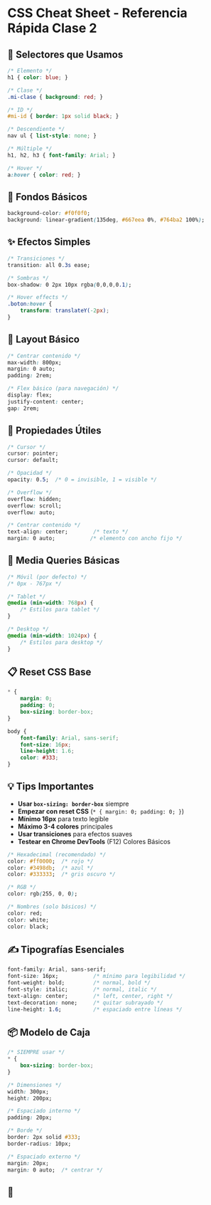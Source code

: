 # CSS Cheat Sheet - Referencia Rápida Clase 2

## 🎯 Selectores que Usamos

```css
/* Elemento */
h1 { color: blue; }

/* Clase */
.mi-clase { background: red; }

/* ID */
#mi-id { border: 1px solid black; }

/* Descendiente */
nav ul { list-style: none; }

/* Múltiple */
h1, h2, h3 { font-family: Arial; }

/* Hover */
a:hover { color: red; }
```

## 🎨 Fondos Básicos

```css
background-color: #f0f0f0;
background: linear-gradient(135deg, #667eea 0%, #764ba2 100%);
```

## ✨ Efectos Simples

```css
/* Transiciones */
transition: all 0.3s ease;

/* Sombras */
box-shadow: 0 2px 10px rgba(0,0,0,0.1);

/* Hover effects */
.boton:hover {
    transform: translateY(-2px);
}
```

## 📐 Layout Básico

```css
/* Centrar contenido */
max-width: 800px;
margin: 0 auto;
padding: 2rem;

/* Flex básico (para navegación) */
display: flex;
justify-content: center;
gap: 2rem;
```

## 🔧 Propiedades Útiles

```css
/* Cursor */
cursor: pointer;
cursor: default;

/* Opacidad */
opacity: 0.5;  /* 0 = invisible, 1 = visible */

/* Overflow */
overflow: hidden;
overflow: scroll;
overflow: auto;

/* Centrar contenido */
text-align: center;        /* texto */
margin: 0 auto;           /* elemento con ancho fijo */
```

## 📱 Media Queries Básicas

```css
/* Móvil (por defecto) */
/* 0px - 767px */

/* Tablet */
@media (min-width: 768px) {
    /* Estilos para tablet */
}

/* Desktop */
@media (min-width: 1024px) {
    /* Estilos para desktop */
}
```

## 📋 Reset CSS Base

```css
* {
    margin: 0;
    padding: 0;
    box-sizing: border-box;
}

body {
    font-family: Arial, sans-serif;
    font-size: 16px;
    line-height: 1.6;
    color: #333;
}
```

## 💡 Tips Importantes

- **Usar `box-sizing: border-box`** siempre
- **Empezar con reset CSS** (`* { margin: 0; padding: 0; }`)
- **Mínimo 16px** para texto legible
- **Máximo 3-4 colores** principales
- **Usar transiciones** para efectos suaves
- **Testear en Chrome DevTools** (F12) Colores Básicos

```css
/* Hexadecimal (recomendado) */
color: #ff0000;  /* rojo */
color: #3498db;  /* azul */
color: #333333;  /* gris oscuro */

/* RGB */
color: rgb(255, 0, 0);

/* Nombres (solo básicos) */
color: red;
color: white;
color: black;
```

## ✍️ Tipografías Esenciales

```css
font-family: Arial, sans-serif;
font-size: 16px;           /* mínimo para legibilidad */
font-weight: bold;         /* normal, bold */
font-style: italic;        /* normal, italic */
text-align: center;        /* left, center, right */
text-decoration: none;     /* quitar subrayado */
line-height: 1.6;          /* espaciado entre líneas */
```

## 📦 Modelo de Caja

```css
/* SIEMPRE usar */
* {
    box-sizing: border-box;
}

/* Dimensiones */
width: 300px;
height: 200px;

/* Espaciado interno */
padding: 20px;

/* Borde */
border: 2px solid #333;
border-radius: 10px;

/* Espaciado externo */
margin: 20px;
margin: 0 auto;  /* centrar */
```

## 🎨